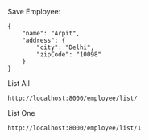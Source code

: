 Save Employee:

```
{
	"name": "Arpit",
	"address": {
		"city": "Delhi",
		"zipCode": "10098"
	}
}
```

List All

```
http://localhost:8000/employee/list/
```

List One
```
http://localhost:8000/employee/list/1
```